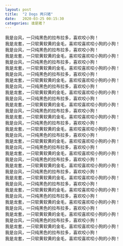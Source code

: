 ```yaml
---
layout: post
title:  "2 Dogs 两只猪"
date:   2020-03-25 00:15:30
categories: 谁是猪？
---
```

我是台风，一只纯黑色的拉布拉多，喜欢咬小狗！<br />
我是龙套，一只软黄软黄的金毛，喜欢咬喜欢咬小狗的小狗！<br />
我是台风，一只纯黑色的拉布拉多，喜欢咬小狗！<br />
我是龙套，一只软黄软黄的金毛，喜欢咬喜欢咬小狗的小狗！<br />我是台风，一只纯黑色的拉布拉多，喜欢咬小狗！<br />
我是龙套，一只软黄软黄的金毛，喜欢咬喜欢咬小狗的小狗！<br />我是台风，一只纯黑色的拉布拉多，喜欢咬小狗！<br />
我是龙套，一只软黄软黄的金毛，喜欢咬喜欢咬小狗的小狗！<br />我是台风，一只纯黑色的拉布拉多，喜欢咬小狗！<br />
我是龙套，一只软黄软黄的金毛，喜欢咬喜欢咬小狗的小狗！<br />我是台风，一只纯黑色的拉布拉多，喜欢咬小狗！<br />
我是龙套，一只软黄软黄的金毛，喜欢咬喜欢咬小狗的小狗！<br />我是台风，一只纯黑色的拉布拉多，喜欢咬小狗！<br />
我是龙套，一只软黄软黄的金毛，喜欢咬喜欢咬小狗的小狗！<br />我是台风，一只纯黑色的拉布拉多，喜欢咬小狗！<br />
我是龙套，一只软黄软黄的金毛，喜欢咬喜欢咬小狗的小狗！<br />我是台风，一只纯黑色的拉布拉多，喜欢咬小狗！<br />
我是龙套，一只软黄软黄的金毛，喜欢咬喜欢咬小狗的小狗！<br />我是台风，一只纯黑色的拉布拉多，喜欢咬小狗！<br />
我是龙套，一只软黄软黄的金毛，喜欢咬喜欢咬小狗的小狗！<br />我是台风，一只纯黑色的拉布拉多，喜欢咬小狗！<br />
我是龙套，一只软黄软黄的金毛，喜欢咬喜欢咬小狗的小狗！<br />我是台风，一只纯黑色的拉布拉多，喜欢咬小狗！<br />
我是龙套，一只软黄软黄的金毛，喜欢咬喜欢咬小狗的小狗！<br />我是台风，一只纯黑色的拉布拉多，喜欢咬小狗！<br />
我是龙套，一只软黄软黄的金毛，喜欢咬喜欢咬小狗的小狗！<br />我是台风，一只纯黑色的拉布拉多，喜欢咬小狗！<br />
我是龙套，一只软黄软黄的金毛，喜欢咬喜欢咬小狗的小狗！<br />我是台风，一只纯黑色的拉布拉多，喜欢咬小狗！<br />
我是龙套，一只软黄软黄的金毛，喜欢咬喜欢咬小狗的小狗！<br />我是台风，一只纯黑色的拉布拉多，喜欢咬小狗！<br />
我是龙套，一只软黄软黄的金毛，喜欢咬喜欢咬小狗的小狗！<br />我是台风，一只纯黑色的拉布拉多，喜欢咬小狗！<br />
我是龙套，一只软黄软黄的金毛，喜欢咬喜欢咬小狗的小狗！<br />